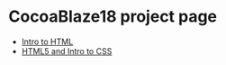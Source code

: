 # CocoaBlaze18 project page



<ul>
<li><a href="intro_HTML/index.html" target="_blank">Intro to HTML</a></li>
<li><a href="html5_to_css/index.html" target="_blank">HTML5 and Intro to CSS</a></li>
</ul>
